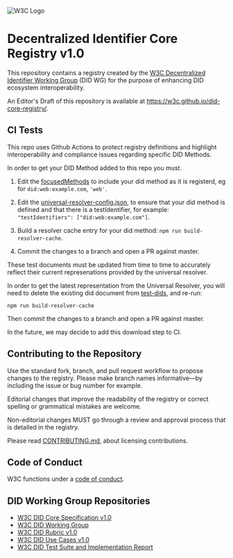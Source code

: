 ![W3C Logo](https://www.w3.org/Icons/w3c_home)

# Decentralized Identifier Core Registry v1.0

This repository contains a registry created by the
[W3C Decentralized Identifier Working Group](https://www.w3.org/2019/did-wg/)
(DID WG) for the purpose of enhancing DID ecosystem interoperability.

An Editor's Draft of this repository is available at
https://w3c.github.io/did-core-registry/.

## CI Tests

This repo uses Github Actions to protect registry definitions and highlight interoperability and compliance issues regarding specific DID Methods.

In order to get your DID Method added to this repo you must.

1. Edit the [focusedMethods](./tests/focusedMethods.js) to include your did method as it is registerd, eg for `did:web:example.com`, `'web'`.

2. Edit the [universal-resolver-config.json](./tests/universal-resolver-config.json), to ensure that your did method is defined and that there is a testIdentifier, for example: `"testIdentifiers": ["did:web:example.com"]`.

3. Build a resolver cache entry for your did method: `npm run build-resolver-cache`.

4. Commit the changes to a branch and open a PR against master.

These test documents must be updated from time to time to accurately reflect their current represenations provided by the universal resolver.

In order to get the latest representation from the Universal Resolver, you will need to delete the existing did document from [test-dids](./test-dids), and re-run:

`npm run build-resolver-cache`

Then commit the changes to a branch and open a PR against master.

In the future, we may decide to add this download step to CI.

## Contributing to the Repository

Use the standard fork, branch, and pull request workflow to propose changes to
the registry. Please make branch names informative—by including the issue or
bug number for example.

Editorial changes that improve the readability of the registry or correct
spelling or grammatical mistakes are welcome.

Non-editorial changes MUST go through a review and approval process that is
detailed in the registry.

Please read [CONTRIBUTING.md](CONTRIBUTING.md), about licensing contributions.

## Code of Conduct

W3C functions under a [code of conduct](https://www.w3.org/Consortium/cepc/).

## DID Working Group Repositories

- [W3C DID Core Specification v1.0](https://github.com/w3c/did-core)
- [W3C DID Working Group](https://github.com/w3c/did-wg)
- [W3C DID Rubric v1.0](https://github.com/w3c/did-rubric)
- [W3C DID Use Cases v1.0](https://github.com/w3c/did-use-cases)
- [W3C DID Test Suite and Implementation Report](https://github.com/w3c/did-test-suite)
